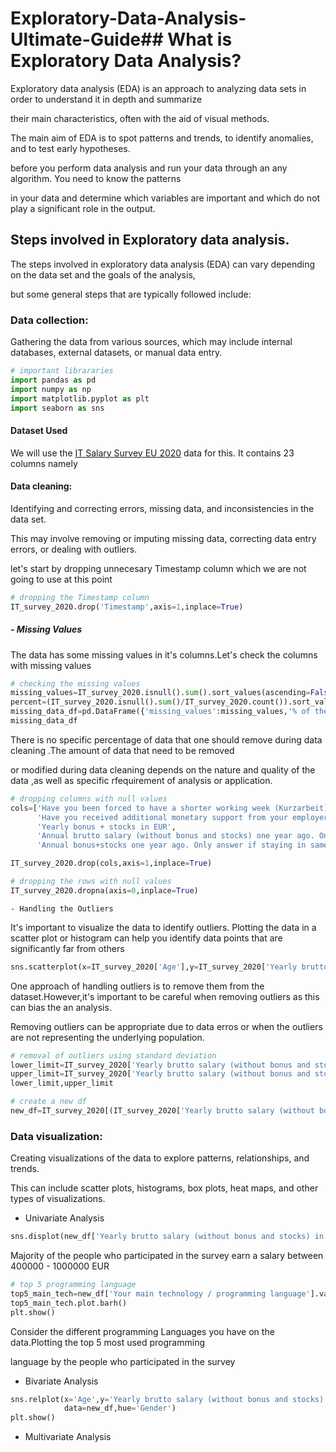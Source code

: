 
# Exploratory-Data-Analysis-Ultimate-Guide## What is Exploratory Data Analysis?


Exploratory data analysis (EDA) is an approach to analyzing data sets in order to understand it in depth and summarize 

their main characteristics, often with the aid of visual methods.

The main aim of EDA is to spot patterns and trends, to identify anomalies, and to test early hypotheses.

before you perform data analysis and run your data through an any algorithm. You need to know the patterns 

in your data and determine which variables are important and which do not play a significant role in the output. 


## Steps involved in Exploratory data analysis.

The steps involved in exploratory data analysis (EDA) can vary depending on the data set and the goals of the analysis,

but some general steps that are typically followed include:


### Data collection: 

Gathering the data from various sources, which may include internal databases, external datasets, or manual data entry.

```python
# important librararies
import pandas as pd
import numpy as np
import matplotlib.pyplot as plt
import seaborn as sns
```

#### Dataset Used

We will use the [IT Salary Survey EU  2020](https://www.kaggle.com/datasets/parulpandey/2020-it-salary-survey-for-eu-region) data for this. It contains 23 columns namely


#### Data cleaning: 

Identifying and correcting errors, missing data, and inconsistencies in the data set. 

This may involve removing or imputing missing data, correcting data entry errors, or dealing with outliers.

let's start by dropping unnecesary Timestamp column which we are not going to use at this point
```python
# dropping the Timestamp column
IT_survey_2020.drop('Timestamp',axis=1,inplace=True)
```
##### - Missing Values

The data has some missing values in it's columns.Let's check the columns with missing values

```python
# checking the missing values
missing_values=IT_survey_2020.isnull().sum().sort_values(ascending=False)
percent=(IT_survey_2020.isnull().sum()/IT_survey_2020.count()).sort_values(ascending=False)
missing_data_df=pd.DataFrame({'missing_values':missing_values,'% of the Total':percent})
missing_data_df
```
There is no specific percentage of data that one should remove during data cleaning .The amount of data that need to be removed 

or modified during data cleaning depends on the nature and quality of the data ,as well as specific rfequirement of analysis or application.

```python
# dropping columns with null values
cols=['Have you been forced to have a shorter working week (Kurzarbeit)? If yes, how many hours per week',
      'Have you received additional monetary support from your employer due to Work From Home? If yes, how much in 2020 in EUR',
      'Yearly bonus + stocks in EUR',                                                                                             
      'Annual brutto salary (without bonus and stocks) one year ago. Only answer if staying in the same country',           
      'Annual bonus+stocks one year ago. Only answer if staying in same country' ]

IT_survey_2020.drop(cols,axis=1,inplace=True)

# dropping the rows with null values
IT_survey_2020.dropna(axis=0,inplace=True)
```

`- Handling the Outliers`

It's important to visualize the data to identify outliers. Plotting the data in a scatter plot or histogram can help you identify data points that are significantly far from others

```python
sns.scatterplot(x=IT_survey_2020['Age'],y=IT_survey_2020['Yearly brutto salary (without bonus and stocks) in EUR'])
```

One approach of handling outliers is to remove them from the dataset.However,it's important to be careful when removing outliers as this can bias the an analysis.

Removing outliers can be appropriate due to data erros or when the outliers are not representing the underlying population.

```python
# removal of outliers using standard deviation
lower_limit=IT_survey_2020['Yearly brutto salary (without bonus and stocks) in EUR'].mean()-3*IT_survey_2020['Yearly brutto salary (without bonus and stocks) in EUR'].std()
upper_limit=IT_survey_2020['Yearly brutto salary (without bonus and stocks) in EUR'].mean()+3*IT_survey_2020['Yearly brutto salary (without bonus and stocks) in EUR'].std()
lower_limit,upper_limit

# create a new df 
new_df=IT_survey_2020[(IT_survey_2020['Yearly brutto salary (without bonus and stocks) in EUR']>lower_limit) & (IT_survey_2020['Yearly brutto salary (without bonus and stocks) in EUR']<upper_limit)]
```

### Data visualization:

Creating visualizations of the data to explore patterns, relationships, and trends. 

This can include scatter plots, histograms, box plots, heat maps, and other types of visualizations.

- Univariate Analysis
```python
sns.displot(new_df['Yearly brutto salary (without bonus and stocks) in EUR'],kde=True,bins=20)
```
Majority of the people who participated in the survey earn a salary between 400000 - 1000000 EUR

```python
# top 5 programming language
top5_main_tech=new_df['Your main technology / programming language'].value_counts(normalize=True).head()
top5_main_tech.plot.barh()
plt.show()
```
Consider the different programming Languages you have on the data.Plotting the top 5 most used programming 

language by the people who participated in the survey 

- Bivariate Analysis

```python
sns.relplot(x='Age',y='Yearly brutto salary (without bonus and stocks) in EUR',
            data=new_df,hue='Gender')
plt.show()
```

- Multivariate Analysis


